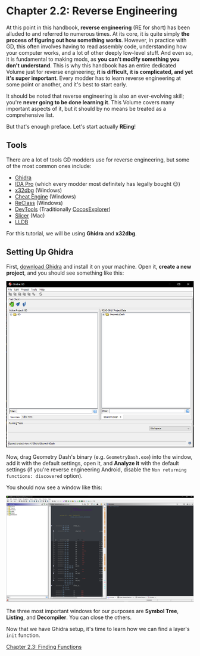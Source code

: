 # Chapter 2.2: Reverse Engineering

At this point in this handbook, **reverse engineering** (RE for short) has been alluded to and referred to numerous times. At its core, it is quite simply **the process of figuring out how something works**. However, in practice with GD, this often involves having to read assembly code, understanding how your computer works, and a lot of other deeply low-level stuff. And even so, it is fundamental to making mods, as **you can't modify something you don't understand**. This is why this handbook has an entire dedicated Volume just for reverse engineering; **it is difficult, it is complicated, and yet it's super important**. Every modder has to learn reverse engineering at some point or another, and it's best to start early.

It should be noted that reverse engineering is also an ever-evolving skill; you're **never going to be done learning it**. This Volume covers many important aspects of it, but it should by no means be treated as a comprehensive list.

But that's enough preface. Let's start actually **REing**!

## Tools

There are a lot of tools GD modders use for reverse engineering, but some of the most common ones include:

 * [Ghidra](https://ghidra-sre.org/)
 * [IDA Pro](https://hex-rays.com/IDA-pro/) (which every modder most definitely has legally bought :wink:)
 * [x32dbg](https://x64dbg.com/) (Windows)
 * [Cheat Engine](https://cheatengine.org/) (Windows)
 * [ReClass](https://github.com/ReClassNET/ReClass.NET) (Windows)
 * [DevTools](https://github.com/geode-sdk/DevTools) (Traditionally [CocosExplorer](https://github.com/matcool/CocosExplorer))
 * [Slicer](https://github.com/zorgiepoo/Bit-Slicer) (Mac)
 * [LLDB](https://lldb.llvm.org/)

For this tutorial, we will be using **Ghidra** and **x32dbg**. 

## Setting Up Ghidra

First, [download Ghidra](https://ghidra-sre.org/) and install it on your machine. Open it, **create a new project**, and you should see something like this: 

![Image showing the project page of Ghidra](/assets/ghidra_start.png)

Now, drag Geometry Dash's binary (e.g. `GeometryDash.exe`) into the window, add it with the default settings, open it, and **Analyze it** with the default settings (if you're reverse engineering Android, disable the `Non returning functions: discovered` option).

You should now see a window like this:

![Image showing the opened project in Ghidra](/assets/ghidra_window.png)

The three most important windows for our purposes are **Symbol Tree**, **Listing**, and **Decompiler**. You can close the others.

Now that we have Ghidra setup, it's time to learn how we can find a layer's `init` function.

[Chapter 2.3: Finding Functions](/handbook/vol2/chap2_3.md)
